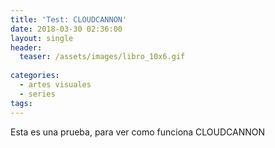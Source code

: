 ```yaml
---
title: 'Test: CLOUDCANNON'
date: 2018-03-30 02:36:00
layout: single
header:
  teaser: /assets/images/libro_10x6.gif
  
categories:
  - artes visuales
  - series
tags:
---
```


Esta es una prueba, para ver como funciona CLOUDCANNON
